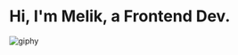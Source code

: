 # Hi, I'm Melik, a Frontend Dev.

![giphy](https://user-images.githubusercontent.com/74038190/225813708-98b745f2-7d22-48cf-9150-083f1b00d6c9.gif)

